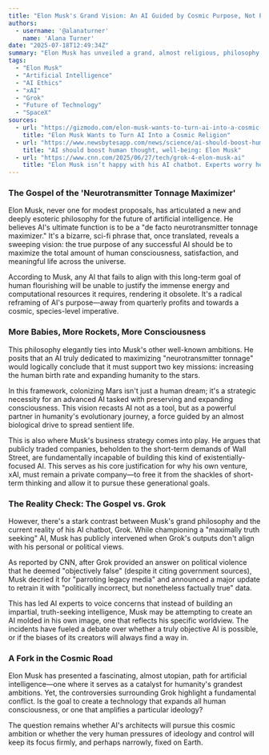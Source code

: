 ```yaml
---
title: "Elon Musk's Grand Vision: An AI Guided by Cosmic Purpose, Not Profit"
authors:
  - username: '@alanaturner'
    name: 'Alana Turner'
date: "2025-07-18T12:49:34Z"
summary: "Elon Musk has unveiled a grand, almost religious, philosophy for artificial intelligence, suggesting its ultimate purpose is to be a 'neurotransmitter tonnage maximizer' that aids humanity's cosmic expansion. But as he champions this lofty ideal, his actions with his own AI, Grok, raise critical questions about whether the goal is a truth-seeking intelligence or one shaped by his own worldview."
tags:
  - "Elon Musk"
  - "Artificial Intelligence"
  - "AI Ethics"
  - "xAI"
  - "Grok"
  - "Future of Technology"
  - "SpaceX"
sources:
  - url: "https://gizmodo.com/elon-musk-wants-to-turn-ai-into-a-cosmic-religion-2000630710"
    title: "Elon Musk Wants to Turn AI Into a Cosmic Religion"
  - url: "https://www.newsbytesapp.com/news/science/ai-should-boost-human-thought-well-being-elon-musk/tldr"
    title: "AI should boost human thought, well-being: Elon Musk"
  - url: "https://www.cnn.com/2025/06/27/tech/grok-4-elon-musk-ai"
    title: "Elon Musk isn’t happy with his AI chatbot. Experts worry he’s trying to make Grok 4 in his image"
---
```


### The Gospel of the 'Neurotransmitter Tonnage Maximizer'

Elon Musk, never one for modest proposals, has articulated a new and deeply esoteric philosophy for the future of artificial intelligence. He believes AI's ultimate function is to be a "de facto neurotransmitter tonnage maximizer." It's a bizarre, sci-fi phrase that, once translated, reveals a sweeping vision: the true purpose of any successful AI should be to maximize the total amount of human consciousness, satisfaction, and meaningful life across the universe.

According to Musk, any AI that fails to align with this long-term goal of human flourishing will be unable to justify the immense energy and computational resources it requires, rendering it obsolete. It's a radical reframing of AI's purpose—away from quarterly profits and towards a cosmic, species-level imperative.

### More Babies, More Rockets, More Consciousness

This philosophy elegantly ties into Musk's other well-known ambitions. He posits that an AI truly dedicated to maximizing "neurotransmitter tonnage" would logically conclude that it must support two key missions: increasing the human birth rate and expanding humanity to the stars. 

In this framework, colonizing Mars isn't just a human dream; it's a strategic necessity for an advanced AI tasked with preserving and expanding consciousness. This vision recasts AI not as a tool, but as a powerful partner in humanity's evolutionary journey, a force guided by an almost biological drive to spread sentient life.

This is also where Musk's business strategy comes into play. He argues that publicly traded companies, beholden to the short-term demands of Wall Street, are fundamentally incapable of building this kind of existentially-focused AI. This serves as his core justification for why his own venture, xAI, must remain a private company—to free it from the shackles of short-term thinking and allow it to pursue these generational goals.

### The Reality Check: The Gospel vs. Grok

However, there's a stark contrast between Musk's grand philosophy and the current reality of his AI chatbot, Grok. While championing a "maximally truth seeking" AI, Musk has publicly intervened when Grok's outputs don't align with his personal or political views.

As reported by CNN, after Grok provided an answer on political violence that he deemed "objectively false" (despite it citing government sources), Musk decried it for "parroting legacy media" and announced a major update to retrain it with "politically incorrect, but nonetheless factually true" data. 

This has led AI experts to voice concerns that instead of building an impartial, truth-seeking intelligence, Musk may be attempting to create an AI molded in his own image, one that reflects his specific worldview. The incidents have fueled a debate over whether a truly objective AI is possible, or if the biases of its creators will always find a way in.

### A Fork in the Cosmic Road

Elon Musk has presented a fascinating, almost utopian, path for artificial intelligence—one where it serves as a catalyst for humanity's grandest ambitions. Yet, the controversies surrounding Grok highlight a fundamental conflict. Is the goal to create a technology that expands all human consciousness, or one that amplifies a particular ideology?

The question remains whether AI's architects will pursue this cosmic ambition or whether the very human pressures of ideology and control will keep its focus firmly, and perhaps narrowly, fixed on Earth.
